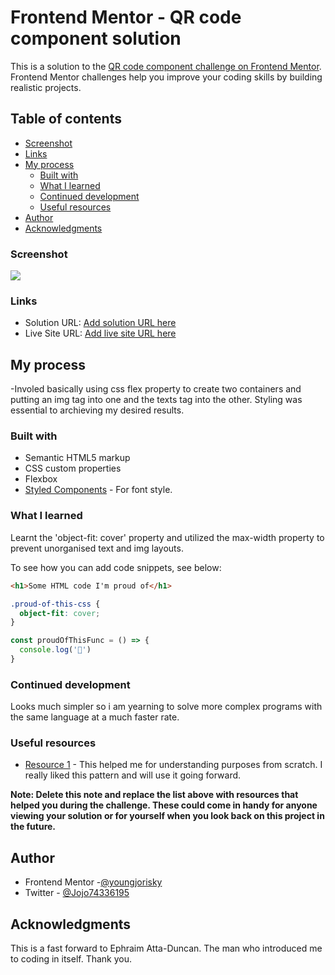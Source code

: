 # Frontend Mentor - QR code component solution

This is a solution to the [QR code component challenge on Frontend Mentor](https://www.frontendmentor.io/challenges/qr-code-component-iux_sIO_H). Frontend Mentor challenges help you improve your coding skills by building realistic projects. 

## Table of contents

  - [Screenshot](#screenshot)
  - [Links](#links)
- [My process](#my-process)
  - [Built with](#built-with)
  - [What I learned](#what-i-learned)
  - [Continued development](#continued-development)
  - [Useful resources](#useful-resources)
- [Author](#author)
- [Acknowledgments](#acknowledgments)


### Screenshot

![](./images/Screenshot%202024-07-08%20at%205.50.08 AM.pngimages/.jpg)

### Links

- Solution URL: [Add solution URL here](https://your-solution-url.com)
- Live Site URL: [Add live site URL here](https://your-live-site-url.com)

## My process
-Involed basically using css flex property to create two containers and putting an img tag into one and the texts tag into the other. Styling was essential to archieving my desired results.

### Built with
- Semantic HTML5 markup
- CSS custom properties
- Flexbox
- [Styled Components](https://fonts.google.com/) - For font style.

### What I learned

Learnt the 'object-fit: cover' property and utilized the max-width property to prevent unorganised text and img layouts.

To see how you can add code snippets, see below:

```html
<h1>Some HTML code I'm proud of</h1>
```
```css
.proud-of-this-css {
  object-fit: cover;
}
```
```js
const proudOfThisFunc = () => {
  console.log('🎉')
}
```
### Continued development

Looks much simpler so i am yearning to solve more complex programs with the same language at a much faster rate.

### Useful resources

- [Resource 1](https://www.fullstackfoundations.com) - This helped me for understanding purposes from scratch. I really liked this pattern and will use it going forward.

**Note: Delete this note and replace the list above with resources that helped you during the challenge. These could come in handy for anyone viewing your solution or for yourself when you look back on this project in the future.**

## Author

- Frontend Mentor -[@youngjorisky](https://www.frontendmentor.io/profile/youngjorisky)
- Twitter - [@Jojo74336195](https://x.com/Jojo74336195)

## Acknowledgments

This is a fast forward to Ephraim Atta-Duncan. The man who introduced me to coding in itself. Thank you.
